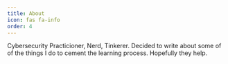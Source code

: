 ```yaml
---
title: About
icon: fas fa-info
order: 4
---
```



Cybersecurity Practicioner, Nerd, Tinkerer. Decided to write about some of of the things I do to cement the learning process. Hopefully they help.
